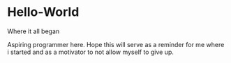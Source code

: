 # Hello-World
Where it all began

Aspiring programmer here. Hope this will serve as a reminder for me where i started 
and as a motivator to not allow myself to give up.
